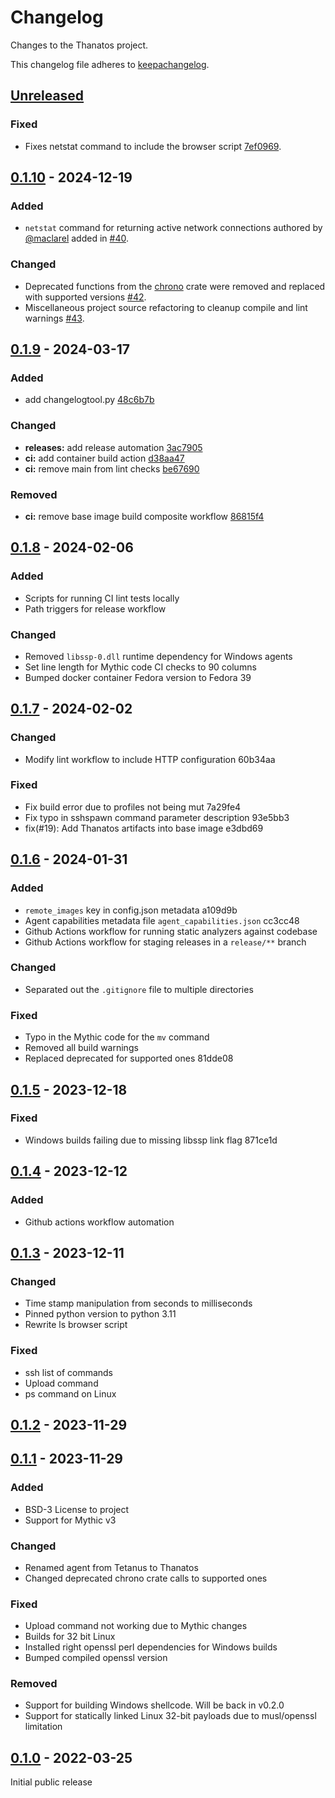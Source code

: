 # Changelog

Changes to the Thanatos project.


This changelog file adheres to [keepachangelog](https://keepachangelog.com/en/1.1.0/).

## [Unreleased]

### Fixed

- Fixes netstat command to include the browser script [7ef0969](https://github.com/MythicAgents/thanatos/commit/7ef09696abc939a773d49bef28a8dabb6dd7d9d2).

## [0.1.10] - 2024-12-19

### Added

- `netstat` command for returning active network connections authored by [@maclarel](https://github.com/maclarel) added in [#40](https://github.com/MythicAgents/thanatos/pull/40).

### Changed

- Deprecated functions from the [chrono](https://crates.io/crates/chrono) crate were removed and replaced with supported versions [#42](https://github.com/MythicAgents/thanatos/pull/42).
- Miscellaneous project source refactoring to cleanup compile and lint warnings [#43](https://github.com/MythicAgents/thanatos/pull/43).

## [0.1.9] - 2024-03-17

### Added

- add changelogtool.py [48c6b7b](https://github.com/MythicAgents/thanatos/commit/48c6b7b40469eed3ed334dc7f7e527f264329245)

### Changed

- **releases:** add release automation [3ac7905](https://github.com/MythicAgents/thanatos/commit/3ac79057d7a5f3374c43ce64d171ee96f88d4c88)
- **ci:** add container build action [d38aa47](https://github.com/MythicAgents/thanatos/commit/d38aa47b6833a981e907ce420dcd12194448474b)
- **ci:** remove main from lint checks [be67690](https://github.com/MythicAgents/thanatos/commit/be676906537cce5d854ac376368db7d96cc7da61)

### Removed

- **ci:** remove base image build composite workflow [86815f4](https://github.com/MythicAgents/thanatos/commit/86815f412766995608148e3beacc6235703ba524)

## [0.1.8] - 2024-02-06

### Added

- Scripts for running CI lint tests locally
- Path triggers for release workflow

### Changed

- Removed `libssp-0.dll` runtime dependency for Windows agents
- Set line length for Mythic code CI checks to 90 columns
- Bumped docker container Fedora version to Fedora 39

## [0.1.7] - 2024-02-02

### Changed

- Modify lint workflow to include HTTP configuration 60b34aa

### Fixed

- Fix build error due to profiles not being mut 7a29fe4
- Fix typo in sshspawn command parameter description 93e5bb3
- fix(#19): Add Thanatos artifacts into base image e3dbd69

## [0.1.6] - 2024-01-31

### Added

- `remote_images` key in config.json metadata a109d9b
- Agent capabilities metadata file `agent_capabilities.json` cc3cc48
- Github Actions workflow for running static analyzers against codebase
- Github Actions workflow for staging releases in a `release/**` branch

### Changed

- Separated out the `.gitignore` file to multiple directories

### Fixed

- Typo in the Mythic code for the `mv` command
- Removed all build warnings
- Replaced deprecated for supported ones 81dde08

## [0.1.5] - 2023-12-18

### Fixed

- Windows builds failing due to missing libssp link flag 871ce1d

## [0.1.4] - 2023-12-12

### Added

- Github actions workflow automation

## [0.1.3] - 2023-12-11

### Changed

- Time stamp manipulation from seconds to milliseconds
- Pinned python version to python 3.11
- Rewrite ls browser script

### Fixed

- ssh list of commands
- Upload command
- ps command on Linux

## [0.1.2] - 2023-11-29

## [0.1.1] - 2023-11-29

### Added

- BSD-3 License to project
- Support for Mythic v3

### Changed

- Renamed agent from Tetanus to Thanatos
- Changed deprecated chrono crate calls to supported ones

### Fixed

- Upload command not working due to Mythic changes
- Builds for 32 bit Linux
- Installed right openssl perl dependencies for Windows builds
- Bumped compiled openssl version

### Removed

- Support for building Windows shellcode. Will be back in v0.2.0
- Support for statically linked Linux 32-bit payloads due to musl/openssl limitation

## [0.1.0] - 2022-03-25

Initial public release

[unreleased]: https://github.com/MythicAgents/thanatos/compare/v0.1.10...HEAD
[0.1.10]: https://github.com/MythicAgents/thanatos/compare/v0.1.9...v0.1.10
[0.1.9]: https://github.com/MythicAgents/thanatos/compare/v0.1.8...v0.1.9
[0.1.8]: https://github.com/MythicAgents/thanatos/compare/v0.1.7...v0.1.8
[0.1.7]: https://github.com/MythicAgents/thanatos/compare/v0.1.6...v0.1.7
[0.1.6]: https://github.com/MythicAgents/thanatos/compare/v0.1.5...v0.1.6
[0.1.5]: https://github.com/MythicAgents/thanatos/compare/v0.1.4...v0.1.5
[0.1.4]: https://github.com/MythicAgents/thanatos/compare/v0.1.3...v0.1.4
[0.1.3]: https://github.com/MythicAgents/thanatos/compare/v0.1.2...v0.1.3
[0.1.2]: https://github.com/MythicAgents/thanatos/compare/v0.1.1...v0.1.2
[0.1.1]: https://github.com/MythicAgents/thanatos/compare/v0.1.0...v0.1.1
[0.1.0]: https://github.com/MythicAgents/thanatos/releases/tag/v0.1.0
